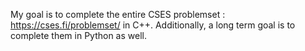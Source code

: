 My goal is to complete the entire CSES problemset : https://cses.fi/problemset/ in C++. Additionally, a long term goal is to complete them in Python as well.
